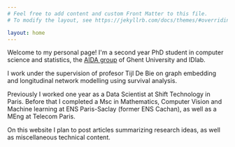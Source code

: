 ```yaml
---
# Feel free to add content and custom Front Matter to this file.
# To modify the layout, see https://jekyllrb.com/docs/themes/#overriding-theme-defaults

layout: home
---
```


Welcome to my personal page! I'm a second year PhD student in computer science and statistics, the [AIDA group](https://aida.ugent.be/) of Ghent University and IDlab.

I work under the supervision of profesor Tijl De Bie on graph embedding and longitudinal network modelling using survival analysis.

Previously I worked one year as a Data Scientist at Shift Technology in Paris. Before that I completed a Msc in Mathematics, Computer Vision and Machine learning at ENS Paris-Saclay (former ENS Cachan), as well as a MEng at Telecom Paris.

On this website I plan to post articles summarizing research ideas, as well as miscellaneous technical content.

